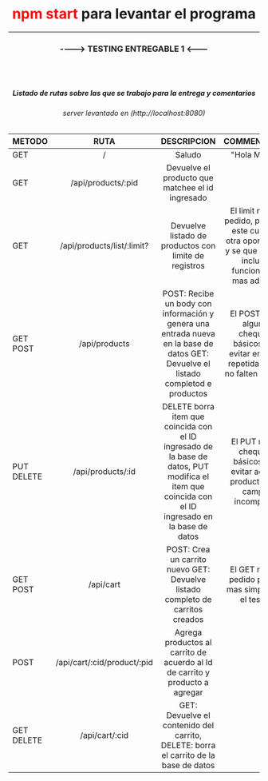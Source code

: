 <h1  style="text-align:center" > <font color="red">npm start</font> para levantar el programa </h1> 

---
<h3  style="text-align:center" >----> TESTING ENTREGABLE 1 <---</h3> 


<br>
<br>
<h5 style="text-align:center" >Listado de rutas sobre las que se trabajo para la entrega y comentarios</h5> 

<h6 style="text-align:center"> server levantado en (http://localhost:8080) <h6>

| METODO | RUTA | DESCRIPCION | COMMENTARIOS |
| :--- | :---: | :---: |:---: |
| GET  | /  | Saludo  | "Hola Mundo"  |
| GET | /api/products/:pid | Devuelve el producto que matchee el id ingresado | |
| GET | /api/products/list/:limit?|  Devuelve listado de productos con limite de registros| El limit no esta pedido, pero hice este curso en otra oportunidad y se que hay que incluir la funcionalidad mas adelante|
| GET POST| /api/products| POST: Recibe un body con información y genera una entrada nueva en la base de datos GET: Devuelve el listado completod e productos | El POST ealiza algunos chequeos básicos para evitar entradas repetidas y que no falten campos |
| PUT DELETE | /api/products/:id | DELETE borra item que coincida con el ID ingresado de la base de datos, PUT modifica el item que coincida con el ID ingresado en la base de datos | El PUT realiza chequeos básicos para evitar agregar productos con campos incompletos |
| GET POST| /api/cart | POST: Crea un carrito nuevo GET: Devuelve listado completo de carritos creados | El GET no esta pedido pero es mas simple para el testing |
| POST | /api/cart/:cid/product/:pid| Agrega productos al carrito de acuerdo al Id de carrito y producto a agregar | |
| GET DELETE | /api/cart/:cid | GET: Devuelve el contenido del carrito, DELETE: borra el carrito de la base de datos | |

